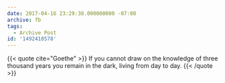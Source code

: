 ```yaml
---
date: 2017-04-16 23:29:38.000000000 -07:00
archive: fb
tags: 
  - Archive Post
id: '1492410578'
---
```


{{< quote cite="Goethe" >}}
If you cannot draw on the knowledge of three thousand years you remain in the dark, living from day to day.
{{< /quote >}}
